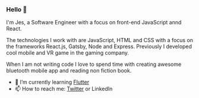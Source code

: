 ### Hello 👋

I'm Jes, a Software Engineer with a focus on front-end JavaScript annd React.

The technologies I work with are JavaScript, HTML and CSS with a focus on the frameworks React.js, Gatsby, Node and Express.
Previously I developed cool mobile and VR game in the gaming company.

When I am not writing code I love to spend time with creating awesome bluetooth mobile app and reading non fiction book.

- 🌱 I’m currently learning [Flutter](https://flutter.dev/)
- 📫 How to reach me: [Twitter](https://www.twitter.com) or LinkedIn




<!--
**jes14/jes14** is a ✨ _special_ ✨ repository because its `README.md` (this file) appears on your GitHub profile.

Here are some ideas to get you started:

- 🔭 I’m currently working on ...
- 🌱 I’m currently learning ...
- 👯 I’m looking to collaborate on ...
- 🤔 I’m looking for help with ...
- 💬 Ask me about ...
- 📫 How to reach me: ...
- 😄 Pronouns: ...
- ⚡ Fun fact: ...
-->
